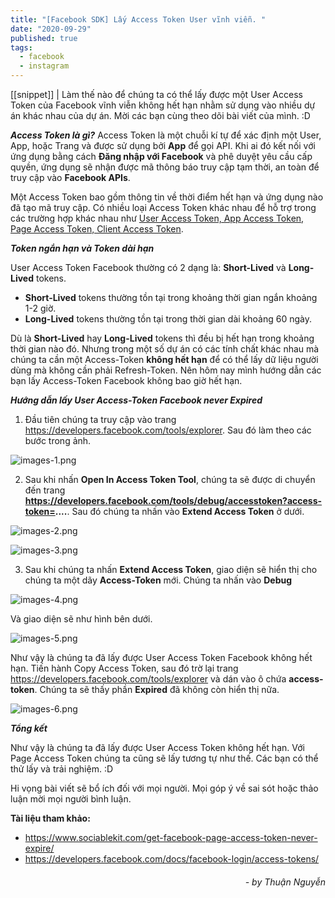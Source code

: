 ```yaml
---
title: "[Facebook SDK] Lấy Access Token User vĩnh viễn. "
date: "2020-09-29"
published: true
tags:
  - facebook
  - instagram
---
```


[[snippet]]
| Làm thế nào để chúng ta có thể lấy được một User Access Token của Facebook vĩnh viễn không hết hạn nhằm sử dụng vào nhiều dự án khác nhau của dự án. Mời các bạn cùng theo dõi bài viết của mình. :D

***Access Token là gì?***
Access Token là một chuỗi kí tự để xác định một User, App, hoặc Trang và được sử dụng bởi __App__ để gọi API. Khi ai đó
kết nối với ứng dụng bằng cách __Đăng nhập với Facebook__ và phê duyệt yêu cầu cấp quyền, ứng dụng sẽ nhận được mã thông báo truy cập tạm thời, an toàn để truy cập vào __Facebook APIs__.

Một Access Token bao gồm thông tin về thời điểm hết hạn và ứng dụng nào đã tạo mã truy cập. Có nhiều loại Access Token khác nhau để hỗ trợ trong các trường hợp khác nhau như [User Access Token, App Access Token, Page Access Token, Client Access Token](https://developers.facebook.com/docs/facebook-login/access-tokens).

***Token ngắn hạn và Token dài hạn***

User Access Token Facebook thường có 2 dạng là: __Short-Lived__ và __Long-Lived__ tokens.

  - __Short-Lived__ tokens thường tồn tại trong khoảng thời gian ngắn khoảng 1-2 giờ.
  - __Long-Lived__ tokens thường tồn tại trong thời gian dài khoảng 60 ngày.

Dù là __Short-Lived__ hay __Long-Lived__ tokens thì đều bị hết hạn trong khoảng thời gian nào đó. Nhưng trong một số dự án có các tính chất khác nhau mà chúng ta cần một Access-Token __không hết hạn__ để có thể lấy dữ liệu người dùng mà không cần phải Refresh-Token. Nên hôm nay mình hướng dẫn các bạn lấy Access-Token Facebook không bao giờ hết hạn.

***Hướng dẫn lấy User Access-Token Facebook never Expired***

1. Đầu tiên chúng ta truy cập vào trang https://developers.facebook.com/tools/explorer. Sau đó làm theo các bước trong ảnh.

![images-1.png](/images-1.png)<br>

2. Sau khi nhấn __Open In Access Token Tool__, chúng ta sẽ được di chuyển đến trang __https://developers.facebook.com/tools/debug/accesstoken?access-token=....__. Sau đó chúng ta nhấn vào __Extend Access Token__ ở dưới.

![images-2.png](/images-2.png)

![images-3.png](/images-3.png)<br>

3. Sau khi chúng ta nhấn __Extend Access Token__, giao diện sẽ hiển thị cho chúng ta một dãy __Access-Token__ mới. Chúng ta nhấn vào __Debug__

![images-4.png](/images-4.png)<br>

Và giao diện sẽ như hình bên dưới.

![images-5.png](/images-5.png)

Như vậy là chúng ta đã lấy được User Access Token Facebook không hết hạn. Tiến hành Copy Access Token, sau đó trờ lại trang https://developers.facebook.com/tools/explorer và dán vào ô chứa __access-token__. Chúng ta sẽ thấy phần __Expired__ đã không còn hiển thị nữa.

![images-6.png](/images-6.png)

***Tổng kết***

Như vậy là chúng ta đã lấy được User Access Token không hết hạn. Với Page Access Token chúng ta cũng sẽ lấy tương tự như thế. Các bạn có thể thử lấy và trải nghiệm. :D

Hi vọng bài viết sẽ bổ ích đối với mọi người. Mọi góp ý về sai sót hoặc thảo luận mời mọi người bình luận.

__Tài liệu tham khảo:__
- https://www.sociablekit.com/get-facebook-page-access-token-never-expire/
- https://developers.facebook.com/docs/facebook-login/access-tokens/
######                    *<div style="text-align: right"> - by Thuận Nguyễn </div>*

